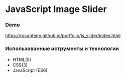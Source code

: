 # JavaScript Image Slider

### Demo
https://rocantene.github.io/portfolio/js_slider/index.html

### Использованные иструменты и технологии 

* HTML(5)
* CSS(3)
* JavaScript (ES6)




